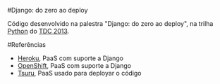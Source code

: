 #Django: do zero ao deploy

Código desenvolvido na palestra "Django: do zero ao deploy", na trilha
[Python](http://www.thedevelopersconference.com.br/tdc/2013/saopaulo/trilha-python#programacao)
do [TDC 2013](http://www.thedevelopersconference.com.br/#saopaulo).

#Referências

* [Heroku](http://heroku.com), PaaS com suporte a Django
* [OpenShift](https://www.openshift.com), PaaS com suporte a Django
* [Tsuru](http://tsuru.io), PaaS usado para deployar o código
